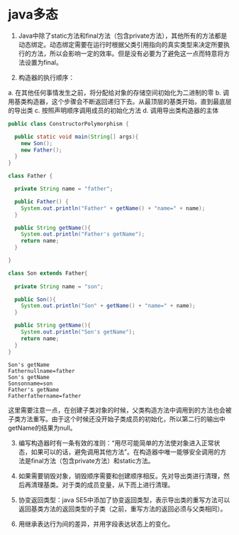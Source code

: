 # java多态

1. Java中除了static方法和final方法（包含private方法），其他所有的方法都是动态绑定。动态绑定需要在运行时根据父类引用指向的真实类型来决定所要执行的方法，所以会影响一定的效率。但是没有必要为了避免这一点而特意将方法设置为final。

2. 构造器的执行顺序：

  a. 在其他任何事情发生之前，将分配给对象的存储空间初始化为二进制的零
  b. 调用基类构造器，这个步骤会不断返回递归下去。从最顶层的基类开始，直到最底层的导出类
  c. 按照声明顺序调用成员的初始化方法
  d. 调用导出类构造器的主体

```java
public class ConstructorPolymorphism {

  public static void main(String[] args){
    new Son();
    new Father();
  }
}

class Father {

  private String name = "father";

  public Father() {
    System.out.println("Father" + getName() + "name=" + name);
  }

  public String getName(){
    System.out.println("Father's getName");
    return name;
  }

}

class Son extends Father{
  
  private String name = "son";

  public Son(){
    System.out.println("Son" + getName() + "name=" + name);
  }

  public String getName(){
    System.out.println("Son's getName");
    return name;
  }
}
```

```sdout
Son's getName
Fathernullname=father
Son's getName
Sonsonname=son
Father's getName
Fatherfathername=father
```

这里需要注意一点，在创建子类对象的时候，父类构造方法中调用到的方法也会被子类方法重写。由于这个时候还没开始子类成员的初始化，所以第二行的输出中getName的结果为null。

3. 编写构造器时有一条有效的准则：“用尽可能简单的方法使对象进入正常状态，如果可以的话，避免调用其他方法”。在构造器中唯一能够安全调用的方法是final方法（包含private方法）和static方法。

4. 如果需要销毁对象，销毁顺序需要和创建顺序相反。先对导出类进行清理，然后再清理基类。对于类的成员变量，从下而上进行清理。

5. 协变返回类型：java SE5中添加了协变返回类型，表示导出类的重写方法可以返回基类方法的返回类型的子类（之前，重写方法的返回必须与父类相同）。

6. 用继承表达行为间的差异，并用字段表达状态上的变化。
